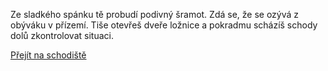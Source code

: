 Ze sladkého spánku tě probudí podivný šramot. Zdá se, že se ozývá
z obýváku v přízemí. Tiše otevřeš dveře ložnice a pokradmu scházíš
schody dolů zkontrolovat situaci.

[Přejít na schodiště](obyvak/schodiste.md)